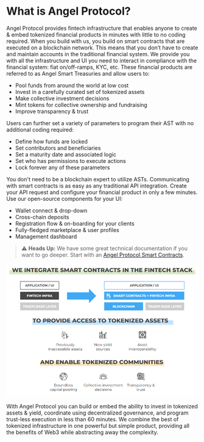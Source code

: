 # What is Angel Protocol?

Angel Protocol provides fintech infrastructure that enables anyone to create & embed tokenized financial products in minutes with little to no coding required. When you build with us, you build on smart contracts that are executed on a blockchain network. This means that you don’t have to create and maintain accounts in the traditional financial system. We provide you with all the infrastructure and UI you need to interact in compliance with the financial system: fiat on/off-ramps, KYC, etc. These financial products are referred to as Angel Smart Treasuries and allow users to:
- Pool funds from around the world at low cost 
- Invest in a carefully curated set of tokenized assets
- Make collective investment decisions
- Mint tokens for collective ownership and fundraising
- Improve transparency & trust

Users can further set a variety of parameters to program their AST with no additional coding required:
- Define how funds are locked
- Set contributors and beneficiaries
- Set a maturity date and associated logic
- Set who has permissions to execute actions
- Lock forever any of these parameters

You don't need to be a blockchain expert to utilize ASTs. Communicating with smart contracts is as easy as any traditional API integration. Create your API request and configure your financial product in only a few minutes. Use our open-source components for your UI:
- Wallet connect & drop-down
- Cross-chain deposits
- Registration flow & on-boarding for your clients
- Fully-fledged marketplace & user profiles
- Management dashboard

> ⚠️ **Heads Up:** We have some great technical documentation if you want to go deeper. Start with an [Angel Protocol Smart Contracts](../technical/overview/main.md).

![Integrate With Angel Protocol](../../assets/diagrams/integrate-with-fintech.png "Integrate With Angel Protocol")

With Angel Protocol you can build or embed the ability to invest in tokenized assets & yield, coordinate using decentralized governance, and program trust-less execution in less than 60 minutes. We combine the best of tokenized infrastructure in one powerful but simple product, providing all the benefits of Web3 while abstracting away the complexity.
